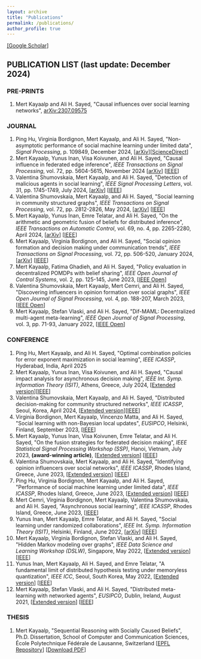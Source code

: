 ```yaml
---
layout: archive
title: "Publications"
permalink: /publications/
author_profile: true
---
```

<a href="https://scholar.google.com/citations?user=lT8OOuwAAAAJ&hl=en">[Google Scholar]</a>

## PUBLICATION LIST  (last update: December 2024)

### PRE-PRINTS

1. Mert Kayaalp and Ali H. Sayed, "Causal influences over social learning networks", [arXiv:2307.09575](https://arxiv.org/abs/2307.09575) 

### JOURNAL

1. Ping Hu, Virginia Bordignon, Mert Kayaalp, and Ali H. Sayed, "Non-asymptotic performance of social machine learning under limited data", *Signal Processing*, p. 109849, December 2024, [[arXiv](https://arxiv.org/abs/2306.09397)][[ScienceDirect](https://www.sciencedirect.com/science/article/abs/pii/S0165168424004699)]
2. Mert Kayaalp, Yunus Inan, Visa Koivunen, and Ali H. Sayed, "Causal influence in federated edge inference", *IEEE Transactions on Signal Processing*, vol. 72, pp. 5604-5615, November 2024 [[arXiv](https://arxiv.org/abs/2405.01260)] [[IEEE](https://ieeexplore.ieee.org/document/10771600)]
4. Valentina Shumovskaia, Mert Kayaalp, and Ali H. Sayed, "Detection of malicious agents in social learning", *IEEE Signal Processing Letters*, vol. 31, pp. 1745-1749, July 2024, [[arXiv](https://arxiv.org/abs/2403.12619)] [[IEEE](https://ieeexplore.ieee.org/document/10579881)]
5. Valentina Shumovskaia, Mert Kayaalp, and Ali H. Sayed, "Social learning in community structured graphs", *IEEE Transactions on Signal Processing*, vol. 72, pp. 2812-2826, May 2024, [[arXiv](https://arxiv.org/abs/2312.12186)] [[IEEE](https://ieeexplore.ieee.org/document/10531189)]
6. Mert Kayaalp, Yunus Inan, Emre Telatar, and Ali H. Sayed, "On the arithmetic and geometric fusion of beliefs for distributed inference", *IEEE Transactions on Automatic Control*, vol. 69, no. 4, pp. 2265-2280, April 2024, [[arXiv](https://arxiv.org/abs/2204.13741)] [[IEEE](https://ieeexplore.ieee.org/document/10309154)]
7. Mert Kayaalp, Virginia Bordignon, and Ali H. Sayed, "Social opinion formation and decision making under communication trends", *IEEE Transactions on Signal Processing*, vol. 72, pp. 506-520, January 2024, [[arXiv](https://arxiv.org/abs/2203.02466)] [[IEEE](https://ieeexplore.ieee.org/document/10378849)]
8. Mert Kayaalp, Fatima Ghadieh, and Ali H. Sayed, "Policy evaluation in decentralized POMDPs with belief sharing", *IEEE Open Journal of Control Systems*, vol. 2, pp. 125-145, June 2023, [[IEEE Open](https://ieeexplore.ieee.org/abstract/document/10129007)]
9. Valentina Shumovskaia, Mert Kayaalp, Mert Cemri, and Ali H. Sayed, "Discovering influencers in opinion formation over social graphs", *IEEE Open Journal of Signal Processing*, vol. 4, pp. 188-207, March 2023, [[IEEE Open](https://ieeexplore.ieee.org/document/10079214)]
10. Mert Kayaalp, Stefan Vlaski, and Ali H. Sayed, "Dif-MAML: Decentralized multi-agent meta-learning", *IEEE Open Journal of Signal Processing*, vol. 3, pp. 71-93, January 2022, [[IEEE Open](https://ieeexplore.ieee.org/document/9669064)]

### CONFERENCE

1. Ping Hu, Mert Kayaalp, and Ali H. Sayed, "Optimal combination policies for error exponent maximization in social learning", *IEEE ICASSP*, Hyderabad, India, April 2025
2. Mert Kayaalp, Yunus Inan, Visa Koivunen, and Ali H. Sayed, "Causal impact analysis for asynchronous decision making", *IEEE Int. Symp. Information Theory (ISIT)*, Athens, Greece, July 2024, [[Extended version](https://arxiv.org/abs/2405.01260)][[IEEE](https://ieeexplore.ieee.org/abstract/document/10619126)]
3. Valentina Shumovskaia, Mert Kayaalp, and Ali H. Sayed, "Distributed decision-making for community structured networks", *IEEE ICASSP*, Seoul, Korea, April 2024, [[Extended version](https://arxiv.org/abs/2312.12186)][[IEEE](https://ieeexplore.ieee.org/abstract/document/10447274)]
4. Virginia Bordignon, Mert Kayaalp, Vincenzo Matta, and Ali H. Sayed, "Social learning with non-Bayesian local updates", *EUSIPCO*, Helsinki, Finland, September 2023, [[IEEE](https://ieeexplore.ieee.org/abstract/document/10289902)]
5. Mert Kayaalp, Yunus Inan, Visa Koivunen, Emre Telatar, and Ali H. Sayed, "On the fusion strategies for federated decision making", *IEEE Statistical Signal Processing Workshop (SSP)*, Hanoi, Vietnam, July 2023, **(award-winning article)**, [[Extended version](https://arxiv.org/abs/2303.06109)] [[IEEE](https://ieeexplore.ieee.org/document/10208062)]
6. Valentina Shumovskaia, Mert Kayaalp, and Ali H. Sayed, "Identifying opinion influencers over social networks", *IEEE ICASSP*, Rhodes Island, Greece, June 2023, [[Extended version](https://ieeexplore.ieee.org/document/10079214)] [[IEEE](https://ieeexplore.ieee.org/abstract/document/10094722)]
7. Ping Hu, Virginia Bordignon, Mert Kayaalp, and Ali H. Sayed, "Performance of social machine learning under limited data", *IEEE ICASSP*, Rhodes Island, Greece, June 2023, [[Extended version](https://arxiv.org/abs/2306.09397)] [[IEEE](https://ieeexplore.ieee.org/abstract/document/10097172)]
8. Mert Cemri, Virginia Bordignon, Mert Kayaalp, Valentina Shumovskaia, and Ali H. Sayed, "Asynchronous social learning", *IEEE ICASSP*, Rhodes Island, Greece, June 2023, [[IEEE](https://ieeexplore.ieee.org/abstract/document/10096238)]
9. Yunus Inan, Mert Kayaalp, Emre Telatar, and Ali H. Sayed, "Social learning under randomized collaborations", *IEEE Int. Symp. Information Theory (ISIT)*, Helsinki, Finland, June 2022, [[arXiv](https://arxiv.org/abs/2201.10957)] [[IEEE](https://ieeexplore.ieee.org/abstract/document/9834621)]
10. Mert Kayaalp, Virginia Bordignon, Stefan Vlaski, and Ali H. Sayed, "Hidden Markov modeling over graphs", *IEEE Data Science and Learning Workshop (DSLW)*, Singapore, May 2022, [[Extended version](https://arxiv.org/abs/2212.02565)] [[IEEE](https://ieeexplore.ieee.org/abstract/document/9820077)]
11. Yunus Inan, Mert Kayaalp, Ali H. Sayed, and Emre Telatar, "A fundamental limit of distributed hypothesis testing under memoryless quantization", *IEEE ICC*, Seoul, South Korea, May 2022, [[Extended version](https://arxiv.org/abs/2206.12232)] [[IEEE](https://ieeexplore.ieee.org/abstract/document/9838646)]
12. Mert Kayaalp, Stefan Vlaski, and Ali H. Sayed, "Distributed meta-learning with networked agents", *EUSIPCO*, Dublin, Ireland, August 2021, [[Extended version](https://ieeexplore.ieee.org/document/9669064)] [[IEEE](https://ieeexplore.ieee.org/document/9616256)]

### THESIS

1. Mert Kayaalp, "Sequential Reasoning with Socially Caused Beliefs", Ph.D. Dissertation, School of Computer and Communication Sciences, École Polytechnique Fédérale de Lausanne, Switzerland [[EPFL Repository](https://infoscience.epfl.ch/entities/publication/4025eb83-c098-41ae-9a70-addcf53f5340)] [[Download PDF](https://mertkayaalp.github.io/files/EPFL_TH10489.pdf)] 






